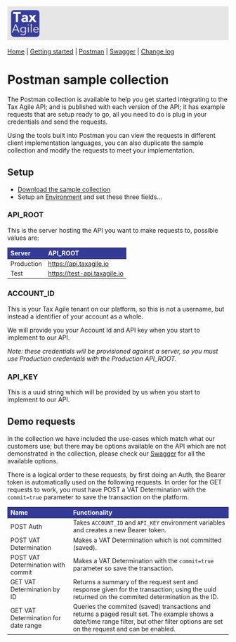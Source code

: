 <style>
th{ background-color: #343a98!important; color: #fff!important; }
</style> 

![Tax Agile Logo](Tax-Agile-Short.png)

[Home](../README.md) \| [Getting started](getting-started.md) \|  [Postman](postman.md) \| [Swagger](../docs/swagger/index.html) \| [Change log](changelog.md)

# Postman sample collection
The Postman collection is available to help you get started integrating to the Tax Agile API; and is published with
each version of the API; it has example requests that are setup ready to go, all you need to do is plug
in your credentials and send the requests. 

Using the tools built into Postman you can view the requests in different client implementation languages, you can also
duplicate the sample collection and modify the requests to meet your implementation.

## Setup

* [Download the sample collection](./Tax%20Agile%20-%20sample%20collection%20-%20v1.0.2.postman_collection.json)
* Setup an [Environment](https://learning.postman.com/docs/sending-requests/managing-environments/) and set these three fields...

### API_ROOT
This is the server hosting the API you want to make requests to, possible values are:


| Server     | API_ROOT                      |
|:-----------|:------------------------------|
| Production | https://api.taxagile.io       |
| Test       | https://test-api.taxagile.io  |


### ACCOUNT_ID
This is your Tax Agile tenant on our platform, so this is not a username, but instead a identifier of your account as a whole.

We will provide you your Account Id and API key when you start to implement to our API.

_Note: these credentials will be provisioned against a server, so you must use Production credentials with the Production API_ROOT._

### API_KEY
This is a uuid string which will be provided by us when you start to implement to our API.

## Demo requests
In the collection we have included the use-cases which match what our customers use; but there may be options
available on the API which are not demonstrated in the collection, please check our [Swagger](../docs/swagger/index.html) 
for all the available options.

There is a logical order to these requests, by first doing an Auth, the Bearer token is automatically 
used on the following requests.  In order for the GET requests to work, you must have POST a VAT 
Determination with the `commit=true` parameter to save the transaction on the platform.

| Name | Functionality                                                                       |
| :--- |:------------------------------------------------------------------------------------|
| POST Auth | 	Takes `ACCOUNT_ID` and `API_KEY` environment variables and creates a new Bearer token. |
| POST VAT Determination| Makes a VAT Determination which is not committed (saved).                           |
| POST VAT Determination with commit | Makes a VAT Determination with the `commit=true` parameter so save the transaction.   |
| GET VAT Determination by ID | Returns a summary of the request sent and response given for the transaction; using the uuid returned on the commited determination as the ID.                                                                                    |
| GET VAT Determination for date range |     	Queries the commited (saved) transactions and returns a paged result set. The example shows a date/time range filter, but other filter options are set on the request and can be enabled.                                                                                |


